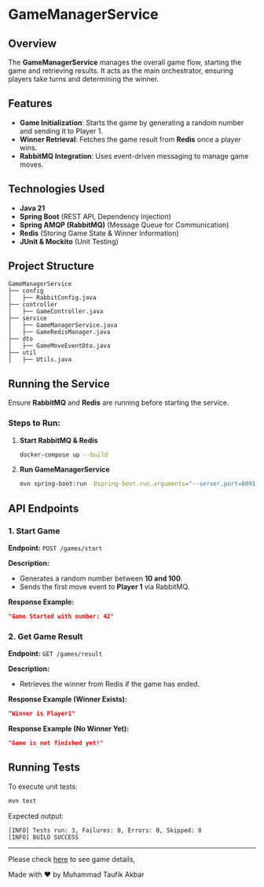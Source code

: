 # GameManagerService

## Overview
The **GameManagerService** manages the overall game flow, starting the game and retrieving results. It acts as the main orchestrator, ensuring players take turns and determining the winner.

## Features
- **Game Initialization**: Starts the game by generating a random number and sending it to Player 1.
- **Winner Retrieval**: Fetches the game result from **Redis** once a player wins.
- **RabbitMQ Integration**: Uses event-driven messaging to manage game moves.

## Technologies Used
- **Java 21**
- **Spring Boot** (REST API, Dependency Injection)
- **Spring AMQP (RabbitMQ)** (Message Queue for Communication)
- **Redis** (Storing Game State & Winner Information)
- **JUnit & Mockito** (Unit Testing)

## Project Structure
```
GameManagerService
├── config
│   ├── RabbitConfig.java
├── controller
│   ├── GameController.java
├── service
│   ├── GameManagerService.java
│   ├── GameRedisManager.java
├── dto
│   ├── GameMoveEventDto.java
├── util
│   ├── Utils.java
```

## Running the Service
Ensure **RabbitMQ** and **Redis** are running before starting the service.

### Steps to Run:
1. **Start RabbitMQ & Redis**
   ```sh
   docker-compose up --build
   ```
2. **Run GameManagerService**
   ```sh
   mvn spring-boot:run -Dspring-boot.run.arguments="--server.port=8091"
   ```

## API Endpoints
### 1. Start Game
**Endpoint:** `POST /games/start`

**Description:**
- Generates a random number between **10 and 100**.
- Sends the first move event to **Player 1** via RabbitMQ.

**Response Example:**
```json
"Game Started with number: 42"
```

### 2. Get Game Result
**Endpoint:** `GET /games/result`

**Description:**
- Retrieves the winner from Redis if the game has ended.

**Response Example (Winner Exists):**
```json
"Winner is Player1"
```
**Response Example (No Winner Yet):**
```json
"Game is not finished yet!"
```

## Running Tests
To execute unit tests:
```sh
mvn test
```
Expected output:
```
[INFO] Tests run: 3, Failures: 0, Errors: 0, Skipped: 0
[INFO] BUILD SUCCESS
```
---

Please check [here](./GAME_DETAILS.md) to see game details,

Made with ❤️ by Muhammad Taufik Akbar
